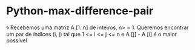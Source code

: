 # Python-max-difference-pair
:cyclone: Recebemos uma matriz A [1..n] de inteiros, n> = 1. Queremos encontrar um par de índices (i, j) tal que 1 &lt;= i &lt;= j &lt;= n e A [j] - A [i] é o maior possível
